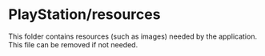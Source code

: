 # PlayStation/resources

This folder contains resources (such as images) needed by the application. This file can
be removed if not needed.
